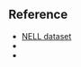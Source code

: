 ## Reference
- [NELL dataset](http://rtw.ml.cmu.edu/rtw/)
- [](https://github.com/tkipf/gcn/issues/14)
- [](https://github.com/kimiyoung/planetoid)
